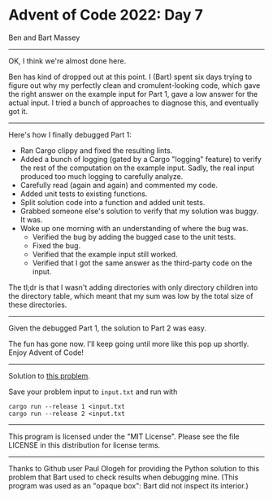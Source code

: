# Advent of Code 2022: Day 7
Ben and Bart Massey

---

OK, I think we're almost done here.

Ben has kind of dropped out at this point. I (Bart) spent
six days trying to figure out why my perfectly clean and
cromulent-looking code, which gave the right answer on the
example input for Part 1, gave a low answer for the actual
input. I tried a bunch of approaches to diagnose this, and
eventually got it.

---

Here's how I finally debugged Part 1:

* Ran Cargo clippy and fixed the resulting lints.
* Added a bunch of logging (gated by a Cargo "logging"
  feature) to verify the rest of the computation on the
  example input. Sadly, the real input produced too much
  logging to carefully analyze.
* Carefully read (again and again) and commented my code.
* Added unit tests to existing functions.
* Split solution code into a function and added unit tests.
* Grabbed someone else's solution to verify that my solution
  was buggy. It was.
* Woke up one morning with an understanding of where the bug
  was.
    * Verified the bug by adding the bugged case to the unit tests.
    * Fixed the bug.
    * Verified that the example input still worked.
    * Verified that I got the same answer as the third-party
      code on the input.

The tl;dr is that I wasn't adding directories with only
directory children into the directory table, which meant
that my sum was low by the total size of these directories.

---

Given the debugged Part 1, the solution to Part 2 was easy.

The fun has gone now. I'll keep going until more like this
pop up shortly. Enjoy Advent of Code!

---

Solution to [this problem](https://adventofcode.com/2022/day/7).

Save your problem input to `input.txt` and run with

    cargo run --release 1 <input.txt
    cargo run --release 2 <input.txt

---

This program is licensed under the "MIT License".
Please see the file LICENSE in this distribution
for license terms.

---

Thanks to Github user Paul Ologeh for providing the Python
solution to this problem that Bart used to check results
when debugging mine. (This program was used as an "opaque
box": Bart did not inspect its interior.)
